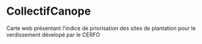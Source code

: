 # CollectifCanope
Carte web présentant l'indice de priorisation des sites de plantation pour le verdissement dévelopé par le CERFO
